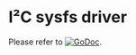 # I²C sysfs driver

Please refer to
[![GoDoc](https://godoc.org/github.com/maruel/dlibox/go/pio/buses/sysfs/i2c?status.svg)](https://godoc.org/github.com/maruel/dlibox/go/pio/buses/sysfs/i2c).

